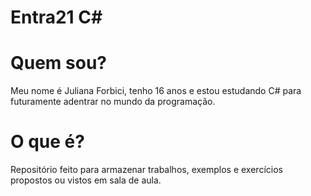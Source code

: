 # Entra21 C#
# Quem sou?
Meu nome é Juliana Forbici, tenho 16 anos e estou estudando C# para futuramente adentrar no mundo da programação.
# O que é?
Repositório feito para armazenar trabalhos, exemplos e exercícios propostos ou vistos em sala de aula.

